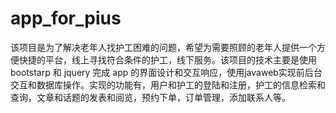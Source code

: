 # app_for_pius
该项目是为了解决老年人找护工困难的问题，希望为需要照顾的老年人提供一个方便快捷的平台，线上寻找符合条件的护工，线下服务。该项目的技术主要是使用 bootstarp 和 jquery 完成 app 的界面设计和交互响应，使用javaweb实现前后台交互和数据库操作。实现的功能有，用户和护工的登陆和注册，护工的信息检索和查询，文章和话题的发表和阅览，预约下单，订单管理，添加联系人等。

